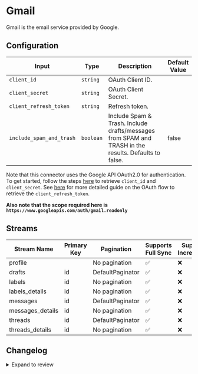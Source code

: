 # Gmail
Gmail is the email service provided by Google.

## Configuration

| Input | Type | Description | Default Value |
|-------|------|-------------|---------------|
| `client_id` | `string` | OAuth Client ID.  |  |
| `client_secret` | `string` | OAuth Client Secret.  |  |
| `client_refresh_token` | `string` | Refresh token.  |  |
| `include_spam_and_trash` | `boolean` | Include Spam &amp; Trash. Include drafts/messages from SPAM and TRASH in the results. Defaults to false. | false |

Note that this connector uses the Google API OAuth2.0 for authentication. To get started, follow the steps [here](https://developers.google.com/gmail/api/auth/web-server#create_a_client_id_and_client_secret) to retrieve `client_id` and `client_secret`. See [here](https://developers.google.com/identity/protocols/oauth2/web-server) for more detailed guide on the OAuth flow to retrieve the `client_refresh_token`.

**Also note that the scope required here is `https://www.googleapis.com/auth/gmail.readonly`**

## Streams
| Stream Name | Primary Key | Pagination | Supports Full Sync | Supports Incremental |
|-------------|-------------|------------|---------------------|----------------------|
| profile |  | No pagination | ✅ |  ❌  |
| drafts | id | DefaultPaginator | ✅ |  ❌  |
| labels | id | No pagination | ✅ |  ❌  |
| labels_details | id | No pagination | ✅ |  ❌  |
| messages | id | DefaultPaginator | ✅ |  ❌  |
| messages_details | id | No pagination | ✅ |  ❌  |
| threads | id | DefaultPaginator | ✅ |  ❌  |
| threads_details | id | No pagination | ✅ |  ❌  |

## Changelog

<details>
  <summary>Expand to review</summary>

| Version          | Date              | Pull Request | Subject        |
|------------------|-------------------|--------------|----------------|
| 0.0.26 | 2025-06-28 | [62169](https://github.com/airbytehq/airbyte/pull/62169) | Update dependencies |
| 0.0.25 | 2025-06-21 | [61834](https://github.com/airbytehq/airbyte/pull/61834) | Update dependencies |
| 0.0.24 | 2025-06-14 | [61134](https://github.com/airbytehq/airbyte/pull/61134) | Update dependencies |
| 0.0.23 | 2025-05-24 | [60608](https://github.com/airbytehq/airbyte/pull/60608) | Update dependencies |
| 0.0.22 | 2025-05-10 | [59895](https://github.com/airbytehq/airbyte/pull/59895) | Update dependencies |
| 0.0.21 | 2025-05-03 | [59276](https://github.com/airbytehq/airbyte/pull/59276) | Update dependencies |
| 0.0.20 | 2025-04-26 | [58813](https://github.com/airbytehq/airbyte/pull/58813) | Update dependencies |
| 0.0.19 | 2025-04-19 | [58184](https://github.com/airbytehq/airbyte/pull/58184) | Update dependencies |
| 0.0.18 | 2025-04-12 | [57732](https://github.com/airbytehq/airbyte/pull/57732) | Update dependencies |
| 0.0.17 | 2025-04-05 | [57214](https://github.com/airbytehq/airbyte/pull/57214) | Update dependencies |
| 0.0.16 | 2025-03-29 | [55947](https://github.com/airbytehq/airbyte/pull/55947) | Update dependencies |
| 0.0.15 | 2025-03-08 | [55265](https://github.com/airbytehq/airbyte/pull/55265) | Update dependencies |
| 0.0.14 | 2025-03-01 | [54937](https://github.com/airbytehq/airbyte/pull/54937) | Update dependencies |
| 0.0.13 | 2025-02-22 | [54417](https://github.com/airbytehq/airbyte/pull/54417) | Update dependencies |
| 0.0.12 | 2025-02-15 | [53369](https://github.com/airbytehq/airbyte/pull/53369) | Update dependencies |
| 0.0.11 | 2025-02-01 | [52831](https://github.com/airbytehq/airbyte/pull/52831) | Update dependencies |
| 0.0.10 | 2025-01-25 | [52329](https://github.com/airbytehq/airbyte/pull/52329) | Update dependencies |
| 0.0.9 | 2025-01-18 | [51700](https://github.com/airbytehq/airbyte/pull/51700) | Update dependencies |
| 0.0.8 | 2025-01-11 | [51110](https://github.com/airbytehq/airbyte/pull/51110) | Update dependencies |
| 0.0.7 | 2024-12-28 | [50536](https://github.com/airbytehq/airbyte/pull/50536) | Update dependencies |
| 0.0.6 | 2024-12-21 | [50008](https://github.com/airbytehq/airbyte/pull/50008) | Update dependencies |
| 0.0.5 | 2024-12-14 | [49474](https://github.com/airbytehq/airbyte/pull/49474) | Update dependencies |
| 0.0.4 | 2024-12-12 | [49185](https://github.com/airbytehq/airbyte/pull/49185) | Update dependencies |
| 0.0.3 | 2024-10-29 | [47852](https://github.com/airbytehq/airbyte/pull/47852) | Update dependencies |
| 0.0.2 | 2024-10-28 | [47570](https://github.com/airbytehq/airbyte/pull/47570) | Update dependencies |
| 0.0.1 | 2024-10-09 | | Initial release by [@topefolorunso](https://github.com/topefolorunso) via Connector Builder |

</details>
